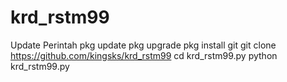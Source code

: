 # krd_rstm99
Update
Perintah
pkg update
pkg upgrade
pkg install git
git clone https://github.com/kingsks/krd_rstm99
cd krd_rstm99.py
python krd_rstm99.py
